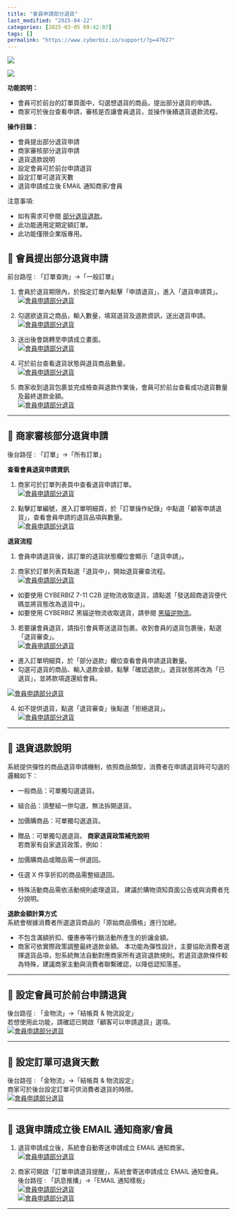 ```yaml
---
title: "會員申請部分退貨"
last_modified: "2025-04-22"
categories: [2025-03-05 09:42:07]
tags: []
permalink: "https://www.cyberbiz.io/support/?p=47627"
---
```


![](https://www.cyberbiz.io/support/wp-content/uploads/適用站別.png)

[![](https://www.cyberbiz.io/support/wp-content/uploads/台灣站.png)](https://www.cyberbiz.io/support/?page_id=2490)

**功能說明：**  

* 會員可於前台的訂單頁面中，勾選想退貨的商品，提出部分退貨的申請。
* 商家可於後台查看申請，審核是否讓會員退貨，並操作後續退貨退款流程。

**操作目錄：**

* 會員提出部分退貨申請
* 商家審核部分退貨申請
* 退貨退款說明
* 設定會員可於前台申請退貨
* 設定訂單可退貨天數
* 退貨申請成立後 EMAIL 通知商家/會員

注意事項:  

* 如有需求可參閱 [部分退貨退款](https://www.cyberbiz.io/support/?p=1758)。
* 此功能適用定期定額訂單。
* 此功能僅限企業版專用。

## 📌 會員提出部分退貨申請


前台路徑 :  「訂單查詢」→「一般訂單」  

1. 會員於退貨期限內，於指定訂單內點擊「申請退貨」，進入「退貨申請頁」。  
[![會員申請部分退貨](https://www.cyberbiz.io/support/wp-content/uploads/會員申請部分退貨01.png)](https://www.cyberbiz.io/support/wp-content/uploads/會員申請部分退貨01.png)

2. 勾選欲退貨之商品，輸入數量，填寫退貨及退款資訊，送出退貨申請。  
[![會員申請部分退貨](https://www.cyberbiz.io/support/wp-content/uploads/會員申請部分退貨02.png)](https://www.cyberbiz.io/support/wp-content/uploads/會員申請部分退貨02.png)

3. 送出後會跳轉至申請成立畫面。  
[![會員申請部分退貨](https://www.cyberbiz.io/support/wp-content/uploads/會員申請部分退貨03.png)](https://www.cyberbiz.io/support/wp-content/uploads/會員申請部分退貨03.png)

4. 可於前台查看退貨狀態與退貨商品數量。  
[![會員申請部分退貨](https://www.cyberbiz.io/support/wp-content/uploads/會員申請部分退貨04.png)](https://www.cyberbiz.io/support/wp-content/uploads/會員申請部分退貨04.png)

5. 商家收到退貨包裹並完成檢查與退款作業後，會員可於前台查看成功退貨數量及最終退款金額。  
[![會員申請部分退貨](https://www.cyberbiz.io/support/wp-content/uploads/會員申請部分退貨15.png)](https://www.cyberbiz.io/support/wp-content/uploads/會員申請部分退貨15.png)

* * *

## 📌 商家審核部分退貨申請


後台路徑 :  「訂單」→「所有訂單」  

**查看會員退貨申請資訊**

1. 商家可於訂單列表頁中查看退貨申請訂單。  
[![會員申請部分退貨](https://www.cyberbiz.io/support/wp-content/uploads/會員申請部分退貨06.png)](https://www.cyberbiz.io/support/wp-content/uploads/會員申請部分退貨06.png)

2. 點擊訂單編號，進入訂單明細頁，於「訂單操作紀錄」中點選「顧客申請退貨」，查看會員申請的退貨品項與數量。  
[![會員申請部分退貨](https://www.cyberbiz.io/support/wp-content/uploads/會員申請部分退貨07.png)](https://www.cyberbiz.io/support/wp-content/uploads/會員申請部分退貨07.png)


**退貨流程**

1. 會員申請退貨後，該訂單的退貨狀態欄位會顯示「退貨申請」。


2. 商家於訂單列表頁點選「退貨中」，開始退貨審查流程。  
[![會員申請部分退貨](https://www.cyberbiz.io/support/wp-content/uploads/會員申請部分退貨05.png)](https://www.cyberbiz.io/support/wp-content/uploads/會員申請部分退貨05.png)

* 如要使用 CYBERBIZ 7-11 C2B 逆物流收取退貨，請點選「發送超商退貨便代碼並將貨態改為退貨中」。
* 如要使用 CYBERBIZ 黑貓逆物流收取退貨，請參閱 [黑貓逆物流](https://www.cyberbiz.io/support/?p=5813)。


3. 若要讓會員退貨，請指引會員寄送退貨包裹。收到會員的退貨包裹後，點選「退貨審查」。  
[![會員申請部分退貨](https://www.cyberbiz.io/support/wp-content/uploads/會員申請部分退貨08.png)](https://www.cyberbiz.io/support/wp-content/uploads/會員申請部分退貨08.png)

* 進入訂單明細頁，於「部分退款」欄位查看會員申請退貨數量。
* 勾選可退貨的商品、輸入退款金額，點擊「確認退款」。退貨狀態將改為「已退貨」，並將款項退還給會員。

[![會員申請部分退貨](https://www.cyberbiz.io/support/wp-content/uploads/會員申請部分退貨14.png)](https://www.cyberbiz.io/support/wp-content/uploads/會員申請部分退貨14.png)

4. 如不提供退貨，點選「退貨審查」後點選「拒絕退貨」。  
[![會員申請部分退貨](https://www.cyberbiz.io/support/wp-content/uploads/會員申請部分退貨09.png)](https://www.cyberbiz.io/support/wp-content/uploads/會員申請部分退貨09.png)

* * *

## 📌 退貨退款說明


系統提供彈性的商品退貨申請機制，依照商品類型，消費者在申請退貨時可勾選的邏輯如下：

* 一般商品：可單獨勾選退貨。
* 組合品：須整組一併勾選，無法拆開退貨。
* 加價購商品：可單獨勾選退貨。
* 贈品：可單獨勾選退貨。
**商家退貨政策補充說明**  
若商家有自家退貨政策，例如：

* 加價購商品或贈品需一併退回。
* 任選 X 件享折扣的商品需整組退回。
* 特殊活動商品需依活動規則處理退貨。
建議於購物須知頁面公告或與消費者充分說明。  

**退款金額計算方式**  
系統會根據消費者所選退貨商品的「原始商品價格」進行加總。

* 不包含滿額折扣、優惠券等行銷活動所產生的折讓金額。
* 商家可依實際政策調整最終退款金額。
本功能為彈性設計，主要協助消費者選擇退貨品項，恕系統無法自動對應商家所有退貨退款規則。若退貨退款條件較為特殊，建議商家主動與消費者聯繫確認，以降低認知落差。

* * *

## 📌 設定會員可於前台申請退貨


後台路徑 :  「金物流」→「結帳頁 & 物流設定」  
若想使用此功能，請確認已開啟「顧客可以申請退貨」選項。  
[![會員申請部分退貨](https://www.cyberbiz.io/support/wp-content/uploads/會員申請部分退貨10.png)](https://www.cyberbiz.io/support/wp-content/uploads/會員申請部分退貨10.png)

* * *

## 📌 設定訂單可退貨天數


後台路徑 :  「金物流」→「結帳頁 & 物流設定」  
商家可於後台設定訂單可供消費者退貨的時限。  
[![會員申請部分退貨](https://www.cyberbiz.io/support/wp-content/uploads/會員申請部分退貨11.png)](https://www.cyberbiz.io/support/wp-content/uploads/會員申請部分退貨11.png)

* * *

## 📌 退貨申請成立後 EMAIL 通知商家/會員



1. 退貨申請成立後，系統會自動寄送申請成立 EMAIL 通知商家。  
[![會員申請部分退貨](https://www.cyberbiz.io/support/wp-content/uploads/會員申請部分退貨12.png)](https://www.cyberbiz.io/support/wp-content/uploads/會員申請部分退貨12.png)

2. 商家可開啟「訂單申請退貨提醒」，系統會寄送申請成立 EMAIL 通知會員。  
後台路徑 :  「訊息推播」→「EMAIL 通知樣板」  
[![會員申請部分退貨](https://www.cyberbiz.io/support/wp-content/uploads/會員申請部分退貨16.png)](https://www.cyberbiz.io/support/wp-content/uploads/會員申請部分退貨16.png)  
[![會員申請部分退貨](https://www.cyberbiz.io/support/wp-content/uploads/會員申請部分退貨13.png)](https://www.cyberbiz.io/support/wp-content/uploads/會員申請部分退貨13.png)

* * *

